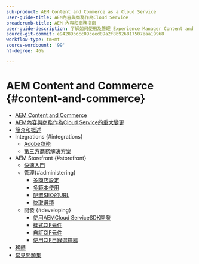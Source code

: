 ```yaml
---
sub-product: AEM Content and Commerce as a Cloud Service
user-guide-title: AEM內容與商務作為Cloud Service
breadcrumb-title: AEM 內容和商務指南
user-guide-description: 了解如何使用及管理 Experience Manager Content and Commerce as a Cloud Service。
source-git-commit: e94289bccc09ceed89a2f8b926817507eaa19968
workflow-type: tm+mt
source-wordcount: '99'
ht-degree: 46%

---
```



# AEM Content and Commerce {#content-and-commerce}

+ [AEM Content and Commerce](/help/commerce-cloud/home.md)
+ [AEM內容與商務作為Cloud Service的重大變更](changes.md)
+ [簡介和概述](introduction.md)
+ Integrations {#integrations}
   + [Adobe商務](integrating/magento.md)
   + [第三方商務解決方案](integrating/third-party.md)
+ AEM Storefront {#storefront}
   + [快速入門](getting-started.md)
   + 管理{#administering}
      + [多商店設定](configuring/multi-store-setup.md)
      + [多範本使用](configuring/multi-template-usage.md)
      + [配置SEO的URL](configuring/advanced-url-configuration.md)
      + [快取選項](configuring/caching.md)
   + 開發 {#developing}
      + [使用AEMCloud ServiceSDK開發](develop.md)
      + [樣式CIF元件](customizing/style-cif-component.md)
      + [自訂CIF元件](customizing/customize-cif-components.md)
      + [使用CIF目錄選擇器](customizing/use-cif-pickers.md)
+ [移轉](migration.md)
+ [常見問題集](faq.md)
